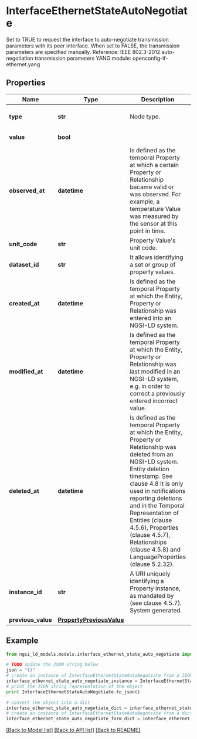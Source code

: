 # InterfaceEthernetStateAutoNegotiate

Set to TRUE to request the interface to auto-negotiate transmission parameters with its peer interface. When set to FALSE, the transmission parameters are specified manually.  Reference: IEEE 802.3-2012 auto-negotiation transmission parameters  YANG module: openconfig-if-ethernet.yang 

## Properties

Name | Type | Description | Notes
------------ | ------------- | ------------- | -------------
**type** | **str** | Node type.  | [optional] [default to 'Property']
**value** | **bool** |  | [default to True]
**observed_at** | **datetime** | Is defined as the temporal Property at which a certain Property or Relationship became valid or was observed. For example, a temperature Value was measured by the sensor at this point in time.  | [optional] 
**unit_code** | **str** | Property Value&#39;s unit code.  | [optional] 
**dataset_id** | **str** | It allows identifying a set or group of property values.  | [optional] 
**created_at** | **datetime** | Is defined as the temporal Property at which the Entity, Property or Relationship was entered into an NGSI-LD system.  | [optional] [readonly] 
**modified_at** | **datetime** | Is defined as the temporal Property at which the Entity, Property or Relationship was last modified in an NGSI-LD system, e.g. in order to correct a previously entered incorrect value.  | [optional] [readonly] 
**deleted_at** | **datetime** | Is defined as the temporal Property at which the Entity, Property or Relationship was deleted from an NGSI-LD system.  Entity deletion timestamp. See clause 4.8 It is only used in notifications reporting deletions and in the Temporal Representation of Entities (clause 4.5.6), Properties (clause 4.5.7), Relationships (clause 4.5.8) and LanguageProperties (clause 5.2.32).  | [optional] [readonly] 
**instance_id** | **str** | A URI uniquely identifying a Property instance, as mandated by (see clause 4.5.7). System generated.  | [optional] [readonly] 
**previous_value** | [**PropertyPreviousValue**](PropertyPreviousValue.md) |  | [optional] 

## Example

```python
from ngsi_ld_models.models.interface_ethernet_state_auto_negotiate import InterfaceEthernetStateAutoNegotiate

# TODO update the JSON string below
json = "{}"
# create an instance of InterfaceEthernetStateAutoNegotiate from a JSON string
interface_ethernet_state_auto_negotiate_instance = InterfaceEthernetStateAutoNegotiate.from_json(json)
# print the JSON string representation of the object
print InterfaceEthernetStateAutoNegotiate.to_json()

# convert the object into a dict
interface_ethernet_state_auto_negotiate_dict = interface_ethernet_state_auto_negotiate_instance.to_dict()
# create an instance of InterfaceEthernetStateAutoNegotiate from a dict
interface_ethernet_state_auto_negotiate_form_dict = interface_ethernet_state_auto_negotiate.from_dict(interface_ethernet_state_auto_negotiate_dict)
```
[[Back to Model list]](../README.md#documentation-for-models) [[Back to API list]](../README.md#documentation-for-api-endpoints) [[Back to README]](../README.md)


